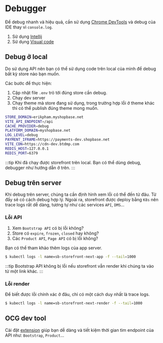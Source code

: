 # Debugger
Để debug nhanh và hiệu quả, cần sử dụng [Chrome DevTools](https://developer.chrome.com/docs/devtools/) và debug của IDE
thay vì `console.log`.

1. Sử dụng [Intellij](https://www.jetbrains.com/help/idea/running-and-debugging-node-js.html)
2. Sử dụng [Visual code](https://code.visualstudio.com/docs/editor/debugging)

## Debug ở local
Do sử dụng API nên bạn có thể sử dụng code trên local của mình để debug bất kỳ store nào bạn muốn.

Các bước để thực hiện:
1. Cập nhật file `.env` trỏ tới đúng store cần debug.
2. Chạy dev server
3. Chạy theme mà store đang sử dụng, trong trường hợp lỗi ở theme khác thì có thể publish đúng theme mong muốn.

```bash
STORE_DOMAIN=erikpham.myshopbase.net
VITE_API_ENDPOINT=/api
CACHE_PROVIDER=debug
PLATFORM_DOMAIN=myshopbase.net
LOG_LEVEL=debug
PAYMENT_IFRAME=https://payments-dev.shopbase.net
VITE_CDN=https://cdn-dev.btdmp.com
REDIS_HOST=127.0.0.1
REDIS_PORT=6379
```

:::tip
Khi đã chạy được storefront trên local. Bạn có thể dùng debug, debugger như hướng dẫn ở trên.
:::

## Debug trên server
Khi debug trên server, chúng ta cần định hình xem lỗi có thể đến từ đâu. Từ đấy
sẽ có cách debug hợp lý. Ngoài ra, storefront được deploy bằng `K8s` nên
trace logs rất dễ dàng, tương tự như các services `API`, `DMS`...

### Lỗi API
1. Xem `Bootstrap API` có bị lỗi không?
2. Store có `expire`, `frozen`, `closed` hay không?
3. Các `Product API`, `Page API` có bị lỗi không?

Bạn có thể tham khảo thêm logs của app server.
```bash
$ kubectl logs -l name=sb-storefront-next-app -f --tail=1000
```

:::tip
Bootstrap API không bị lỗi nếu storefront vẫn render khi chúng ta vào từ một link khác.
:::

### Lỗi render
Để biết được lỗi chính xác ở đâu, chỉ có một cách duy nhất là trace logs.
```bash
$ kubectl logs -l name=sb-storefront-next-render -f --tail=1000
```

## OCG dev tool
Cài đặt [extension](https://chrome.google.com/webstore/detail/ocg-devtool/paedkchegohmhjndncgfnbafdfanhdck) giúp bạn dễ
dàng và tiết kiệm thời gian tìm endpoint của API như: `Bootstrap`, `Product`...
